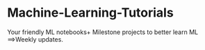 # Machine-Learning-Tutorials
Your friendly ML notebooks+ Milestone projects to better learn ML
==>Weekly updates.
